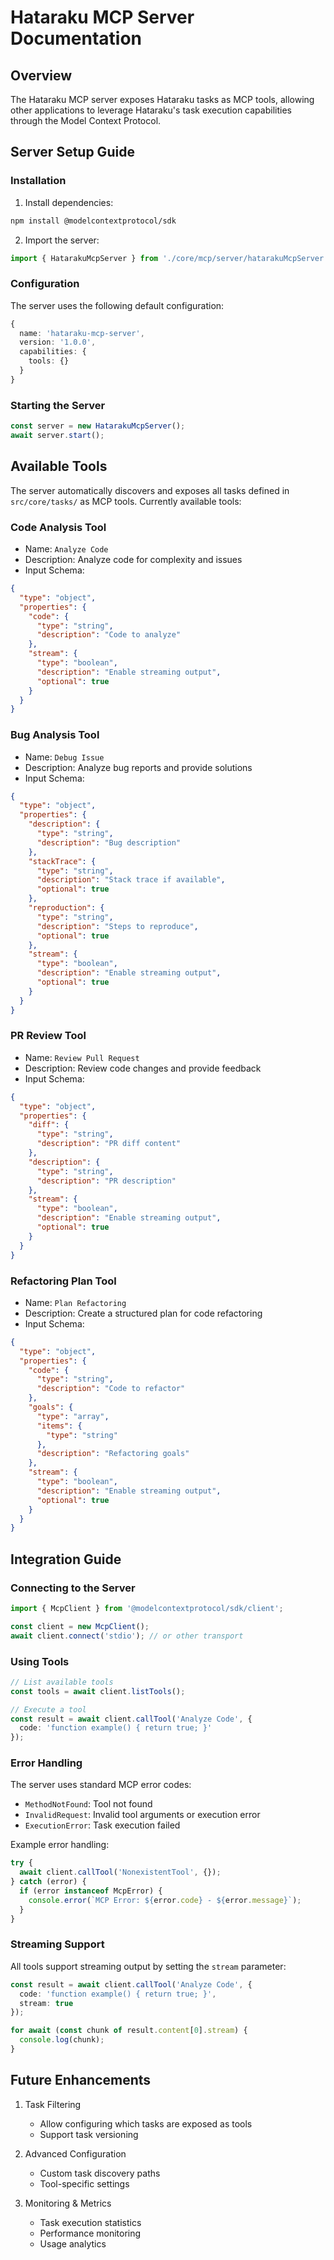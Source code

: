 # Hataraku MCP Server Documentation

## Overview
The Hataraku MCP server exposes Hataraku tasks as MCP tools, allowing other applications to leverage Hataraku's task execution capabilities through the Model Context Protocol.

## Server Setup Guide

### Installation
1. Install dependencies:
```bash
npm install @modelcontextprotocol/sdk
```

2. Import the server:
```typescript
import { HatarakuMcpServer } from './core/mcp/server/hatarakuMcpServer';
```

### Configuration
The server uses the following default configuration:
```typescript
{
  name: 'hataraku-mcp-server',
  version: '1.0.0',
  capabilities: {
    tools: {}
  }
}
```

### Starting the Server
```typescript
const server = new HatarakuMcpServer();
await server.start();
```

## Available Tools
The server automatically discovers and exposes all tasks defined in `src/core/tasks/` as MCP tools. Currently available tools:

### Code Analysis Tool
- Name: `Analyze Code`
- Description: Analyze code for complexity and issues
- Input Schema:
```json
{
  "type": "object",
  "properties": {
    "code": {
      "type": "string",
      "description": "Code to analyze"
    },
    "stream": {
      "type": "boolean",
      "description": "Enable streaming output",
      "optional": true
    }
  }
}
```

### Bug Analysis Tool
- Name: `Debug Issue`
- Description: Analyze bug reports and provide solutions
- Input Schema:
```json
{
  "type": "object",
  "properties": {
    "description": {
      "type": "string",
      "description": "Bug description"
    },
    "stackTrace": {
      "type": "string",
      "description": "Stack trace if available",
      "optional": true
    },
    "reproduction": {
      "type": "string",
      "description": "Steps to reproduce",
      "optional": true
    },
    "stream": {
      "type": "boolean",
      "description": "Enable streaming output",
      "optional": true
    }
  }
}
```

### PR Review Tool
- Name: `Review Pull Request`
- Description: Review code changes and provide feedback
- Input Schema:
```json
{
  "type": "object",
  "properties": {
    "diff": {
      "type": "string",
      "description": "PR diff content"
    },
    "description": {
      "type": "string",
      "description": "PR description"
    },
    "stream": {
      "type": "boolean",
      "description": "Enable streaming output",
      "optional": true
    }
  }
}
```

### Refactoring Plan Tool
- Name: `Plan Refactoring`
- Description: Create a structured plan for code refactoring
- Input Schema:
```json
{
  "type": "object",
  "properties": {
    "code": {
      "type": "string",
      "description": "Code to refactor"
    },
    "goals": {
      "type": "array",
      "items": {
        "type": "string"
      },
      "description": "Refactoring goals"
    },
    "stream": {
      "type": "boolean",
      "description": "Enable streaming output",
      "optional": true
    }
  }
}
```

## Integration Guide

### Connecting to the Server
```typescript
import { McpClient } from '@modelcontextprotocol/sdk/client';

const client = new McpClient();
await client.connect('stdio'); // or other transport
```

### Using Tools
```typescript
// List available tools
const tools = await client.listTools();

// Execute a tool
const result = await client.callTool('Analyze Code', {
  code: 'function example() { return true; }'
});
```

### Error Handling
The server uses standard MCP error codes:
- `MethodNotFound`: Tool not found
- `InvalidRequest`: Invalid tool arguments or execution error
- `ExecutionError`: Task execution failed

Example error handling:
```typescript
try {
  await client.callTool('NonexistentTool', {});
} catch (error) {
  if (error instanceof McpError) {
    console.error(`MCP Error: ${error.code} - ${error.message}`);
  }
}
```

### Streaming Support
All tools support streaming output by setting the `stream` parameter:
```typescript
const result = await client.callTool('Analyze Code', {
  code: 'function example() { return true; }',
  stream: true
});

for await (const chunk of result.content[0].stream) {
  console.log(chunk);
}
```

## Future Enhancements
1. Task Filtering
   - Allow configuring which tasks are exposed as tools
   - Support task versioning

2. Advanced Configuration
   - Custom task discovery paths
   - Tool-specific settings

3. Monitoring & Metrics
   - Task execution statistics
   - Performance monitoring
   - Usage analytics